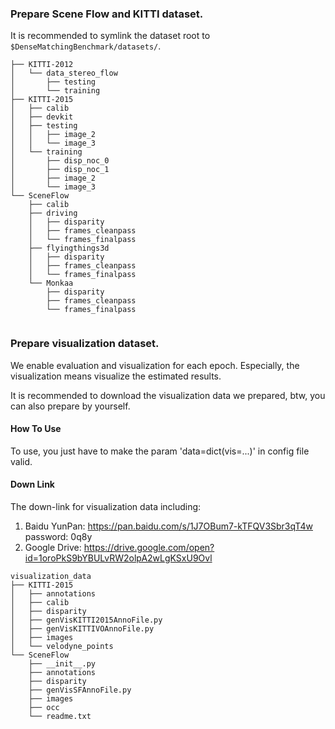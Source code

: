 ### Prepare Scene Flow and KITTI dataset.

It is recommended to symlink the dataset root to `$DenseMatchingBenchmark/datasets/`.

```
├── KITTI-2012
│   └── data_stereo_flow
│       ├── testing
│       └── training
├── KITTI-2015
│   ├── calib
│   ├── devkit
│   ├── testing
│   │   ├── image_2
│   │   └── image_3
│   └── training
│       ├── disp_noc_0
│       ├── disp_noc_1
│       ├── image_2
│       └── image_3
└── SceneFlow
    ├── calib
    ├── driving
    │   ├── disparity
    │   ├── frames_cleanpass
    │   └── frames_finalpass
    ├── flyingthings3d
    │   ├── disparity
    │   ├── frames_cleanpass
    │   └── frames_finalpass
    └── Monkaa
        ├── disparity
        ├── frames_cleanpass
        └── frames_finalpass


```

### Prepare visualization dataset.

We enable evaluation and visualization for each epoch. Especially, the visualization means visualize the estimated results.

It is recommended to download the visualization data we prepared, btw, you can also prepare by yourself.

#### How To Use

To use, you just have to make the param 'data=dict(vis=...)' in config file valid.

#### Down Link
The down-link for visualization data including:
1. Baidu YunPan: https://pan.baidu.com/s/1J7OBum7-kTFQV3Sbr3qT4w password: 0q8y
2. Google Drive: https://drive.google.com/open?id=1oroPkS9bYBULvRW2olpA2wLgKSxU9Ovl


```
visualization_data
├── KITTI-2015
│   ├── annotations
│   ├── calib
│   ├── disparity
│   ├── genVisKITTI2015AnnoFile.py
│   ├── genVisKITTIVOAnnoFile.py
│   ├── images
│   └── velodyne_points
└── SceneFlow
    ├── __init__.py
    ├── annotations
    ├── disparity
    ├── genVisSFAnnoFile.py
    ├── images
    ├── occ
    └── readme.txt
```
